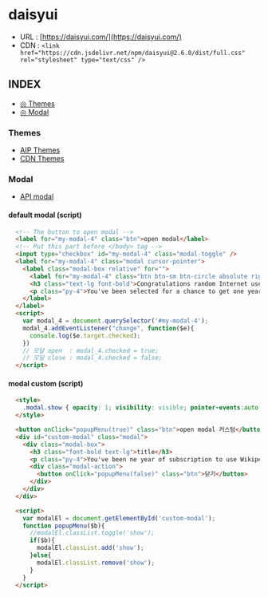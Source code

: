 # daisyui
  - URL : [https://daisyui.com/](https://daisyui.com/)
  - CDN : `<link href="https://cdn.jsdelivr.net/npm/daisyui@2.6.0/dist/full.css" rel="stylesheet" type="text/css" />`

## INDEX
- [◎ Themes](#◎-themes)
- [◎ Modal](#◎-modal)

### Themes
  - [AIP Themes](https://daisyui.com/docs/themes/)
  - [CDN Themes](https://reacthustle.com/blog/how-to-modify-daisyui-theme-using-cdn)

### Modal
- [API modal](https://daisyui.com/components/modal/)
#### default modal (script)
``` html
  <!-- The button to open modal -->
  <label for="my-modal-4" class="btn">open modal</label>
  <!-- Put this part before </body> tag -->
  <input type="checkbox" id="my-modal-4" class="modal-toggle" />
  <label for="my-modal-4" class="modal cursor-pointer">
    <label class="modal-box relative" for="">
      <label for="my-modal-4" class="btn btn-sm btn-circle absolute right-2 top-2">✕</label>
      <h3 class="text-lg font-bold">Congratulations random Internet user!</h3>
      <p class="py-4">You've been selected for a chance to get one year of subscription to use Wikipedia for free!</p>
    </label>
  </label>
  <script>                 
    var modal_4 = document.querySelector('#my-modal-4');
    modal_4.addEventListener("change", function($e){
      console.log($e.target.checked);
    })
    // 모달 open  : modal_4.checked = true;
    // 모달 close : modal_4.checked = false;
  </script>
```

#### modal custom (script)
``` html  
  <style>
    .modal.show { opacity: 1; visibility: visible; pointer-events:auto;}
  </style>

  <button onClick="popupMenu(true)" class="btn">open modal 커스텀</button>
  <div id="custom-modal" class="modal">
    <div class="modal-box">
      <h3 class="font-bold text-lg">title</h3>
      <p class="py-4">You've been ne year of subscription to use Wikipedia for free!</p>
      <div class="modal-action">
        <button onClick="popupMenu(false)" class="btn">닫기</button>
      </div>
    </div>
  </div>

  <script>
    var modalEl = document.getElementById('custom-modal');
    function popupMenu($b){
      //modalEl.classList.toggle('show');
      if($b){
        modalEl.classList.add('show');
      }else{
        modalEl.classList.remove('show');
      }
    }
  </script>
```

